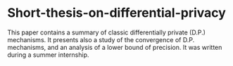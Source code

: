 # Short-thesis-on-differential-privacy

This paper contains a summary of classic differentially private (D.P.) mechanisms. It presents also a study of the convergence of D.P. mechanisms, and an analysis of a lower bound of precision.
It was written during a summer internship. 
